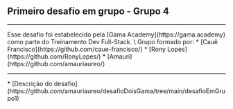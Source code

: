 ## Primeiro desafio em grupo - Grupo 4

<hr>
Esse desafio foi estabelecido pela [Gama Academy](https://gama.academy) como parte do Treinamento Dev Full-Stack. \
Grupo formado por:
* [Cauê Francisco](https://github.com/caue-francisco/)
* [Rony Lopes](https://github.com/RonyLopes/)
* [Amauri](https://github.com/amauriaureo/) 
<hr>
* [Descrição do desafio](https://github.com/amauriaureo/desafioDoisGama/tree/main/desafioEmGrupo1)
